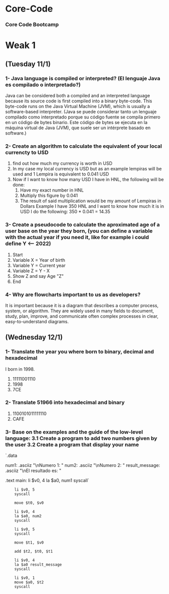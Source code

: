 # Core-Code
### Core Code Bootcamp


# Weak 1
## (Tuesday 11/1)
### 1- Java language is compiled or interpreted? (El lenguaje Java es compilado o interpretado?) ###
Java can be considered both a compiled and an interpreted language because its source code is first compiled into a binary byte-code. This byte-code runs on the Java Virtual Machine (JVM), which is usually a software-based interpreter. (Java se puede considerar tanto un lenguaje compilado como interpretado porque su código fuente se compila primero en un código de bytes binario. Este código de bytes se ejecuta en la máquina virtual de Java (JVM), que suele ser un intérprete basado en software.)
### 2- Create an algorithm to calculate the equivalent of your local currencty to USD ##
1. find out how much my currency is worth in USD
2. In my case my local currency is USD but as an example lempiras will be used and 1 Lempira is equivalent to 0.041 USD
3. Now if I want to know how many USD I have in HNL, the following will be done:
   1. Have my exact number in HNL
   2. Multiply this figure by 0.041
   3. The result of said multiplication would be my amount of Lempiras in Dollars
Example
I have 350 HNL and I want to know how much it is in USD I do the following:
350 * 0.041 = 14.35

### 3- Create a pseudocode to calculate the aproximated age of a user base on the year they born, (you can define a variable with the actual year if you need it, like for example i could define Y <-- 2022) ##
1. Start
2. Variable X = Year of birth
3. Variable Y = Current year
4. Variable Z = Y - X
5. Show Z and say Age "Z"
6. End
### 4- Why are flowcharts important to us as developers? ##
It is important because it is a diagram that describes a computer process, system, or algorithm. They are widely used in many fields to document, study, plan, improve, and communicate often complex processes in clear, easy-to-understand diagrams.
## ##
## (Wednesday 12/1)
### 1- Translate the year you where born to binary, decimal and hexadecimal ###
I born in 1998.
1. 11111001110
2. 1998
3. 7CE
### 2- Translate 51966 into hexadecimal and binary ###
1. 1100101011111110
2. CAFE
### 3- Base on the examples and the guide of the low-level language: 3.1 Create a program to add two numbers given by the user 3.2 Create a program that display your name ###

`.data

   num1: .asciiz "\nNumero 1: " 
   num2: .asciiz "\nNumero 2: "
	result_message: .asciiz "\nEl resultado es: "
   
.text
	main:
		li $v0, 4
		la $a0, num1
		syscall`
		
		li $v0, 5
		syscall
		
		move $t0, $v0
		
		li $v0, 4
		la $a0, num2
		syscall
		
		li $v0, 5
		syscall
		
		move $t1, $v0

		add $t2, $t0, $t1

		li $v0, 4
		la $a0 result_message
		syscall

		li $v0, 1
		move $a0, $t2
		syscall

